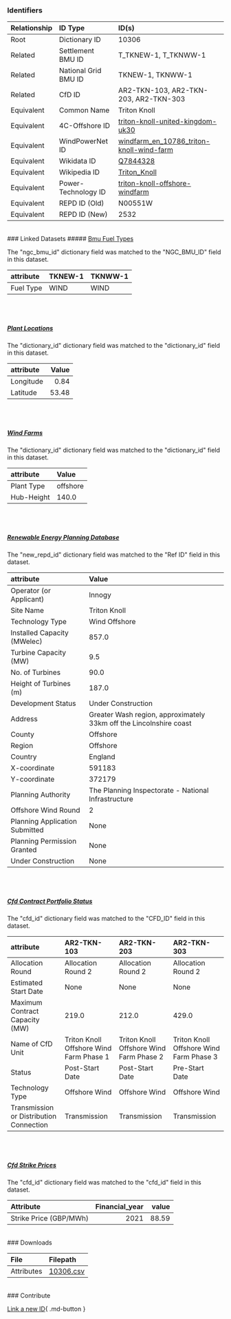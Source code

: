 ### Identifiers

| Relationship   | ID Type              | ID(s)                                                                                                                         |
|:---------------|:---------------------|:------------------------------------------------------------------------------------------------------------------------------|
| Root           | Dictionary ID        | 10306                                                                                                                         |
| Related        | Settlement BMU ID    | T_TKNEW-1, T_TKNWW-1                                                                                                          |
| Related        | National Grid BMU ID | TKNEW-1, TKNWW-1                                                                                                              |
| Related        | CfD ID               | AR2-TKN-103, AR2-TKN-203, AR2-TKN-303                                                                                         |
| Equivalent     | Common Name          | Triton Knoll                                                                                                                  |
| Equivalent     | 4C-Offshore ID       | [triton-knoll-united-kingdom-uk30](https://www.4coffshore.com/windfarms/united-kingdom/triton-knoll-united-kingdom-uk30.html) |
| Equivalent     | WindPowerNet ID      | [windfarm_en_10786_triton-knoll-wind-farm](https://www.thewindpower.net/windfarm_en_10786_triton-knoll-wind-farm.php)         |
| Equivalent     | Wikidata ID          | [Q7844328](https://www.wikidata.org/wiki/Q7844328)                                                                            |
| Equivalent     | Wikipedia ID         | [Triton_Knoll](https://en.wikipedia.org/wiki/Triton_Knoll)                                                                    |
| Equivalent     | Power-Technology ID  | [triton-knoll-offshore-windfarm](https://www.power-technology.com/projects/triton-knoll-offshore-windfarm)                    |
| Equivalent     | REPD ID (Old)        | N00551W                                                                                                                       |
| Equivalent     | REPD ID (New)        | 2532                                                                                                                          |

<br>
### Linked Datasets
##### <a href="https://osuked.github.io/Power-Station-Dictionary/datasets/bmu-fuel-types">Bmu Fuel Types</a>



The "ngc_bmu_id" dictionary field was matched to the "NGC_BMU_ID" field in this dataset.

| attribute   | TKNEW-1   | TKNWW-1   |
|:------------|:----------|:----------|
| Fuel Type   | WIND      | WIND      |

<br><br>
##### <a href="https://osuked.github.io/Power-Station-Dictionary/datasets/plant-locations">Plant Locations</a>



The "dictionary_id" dictionary field was matched to the "dictionary_id" field in this dataset.

| attribute   |   Value |
|:------------|--------:|
| Longitude   |    0.84 |
| Latitude    |   53.48 |

<br><br>
##### <a href="https://osuked.github.io/Power-Station-Dictionary/datasets/wind-farms">Wind Farms</a>



The "dictionary_id" dictionary field was matched to the "dictionary_id" field in this dataset.

| attribute   | Value    |
|:------------|:---------|
| Plant Type  | offshore |
| Hub-Height  | 140.0    |

<br><br>
##### <a href="https://osuked.github.io/Power-Station-Dictionary/datasets/renewable-energy-planning-database">Renewable Energy Planning Database</a>



The "new_repd_id" dictionary field was matched to the "Ref ID" field in this dataset.

| attribute                      | Value                                                              |
|:-------------------------------|:-------------------------------------------------------------------|
| Operator (or Applicant)        | Innogy                                                             |
| Site Name                      | Triton Knoll                                                       |
| Technology Type                | Wind Offshore                                                      |
| Installed Capacity (MWelec)    | 857.0                                                              |
| Turbine Capacity (MW)          | 9.5                                                                |
| No. of Turbines                | 90.0                                                               |
| Height of Turbines (m)         | 187.0                                                              |
| Development Status             | Under Construction                                                 |
| Address                        | Greater Wash region, approximately 33km off the Lincolnshire coast |
| County                         | Offshore                                                           |
| Region                         | Offshore                                                           |
| Country                        | England                                                            |
| X-coordinate                   | 591183                                                             |
| Y-coordinate                   | 372179                                                             |
| Planning Authority             | The Planning Inspectorate - National Infrastructure                |
| Offshore Wind Round            | 2                                                                  |
| Planning Application Submitted | None                                                               |
| Planning Permission Granted    | None                                                               |
| Under Construction             | None                                                               |

<br><br>
##### <a href="https://osuked.github.io/Power-Station-Dictionary/datasets/cfd-contract-portfolio-status">Cfd Contract Portfolio Status</a>



The "cfd_id" dictionary field was matched to the "CFD_ID" field in this dataset.

| attribute                               | AR2-TKN-103                             | AR2-TKN-203                             | AR2-TKN-303                             |
|:----------------------------------------|:----------------------------------------|:----------------------------------------|:----------------------------------------|
| Allocation Round                        | Allocation Round 2                      | Allocation Round 2                      | Allocation Round 2                      |
| Estimated Start Date                    | None                                    | None                                    | None                                    |
| Maximum Contract Capacity (MW)          | 219.0                                   | 212.0                                   | 429.0                                   |
| Name of CfD Unit                        | Triton Knoll Offshore Wind Farm Phase 1 | Triton Knoll Offshore Wind Farm Phase 2 | Triton Knoll Offshore Wind Farm Phase 3 |
| Status                                  | Post-Start Date                         | Post-Start Date                         | Pre-Start Date                          |
| Technology Type                         | Offshore Wind                           | Offshore Wind                           | Offshore Wind                           |
| Transmission or Distribution Connection | Transmission                            | Transmission                            | Transmission                            |

<br><br>
##### <a href="https://osuked.github.io/Power-Station-Dictionary/datasets/cfd-strike-prices">Cfd Strike Prices</a>



The "cfd_id" dictionary field was matched to the "cfd_id" field in this dataset.

| Attribute              |   Financial_year |   value |
|:-----------------------|-----------------:|--------:|
| Strike Price (GBP/MWh) |             2021 |   88.59 |


<br>
### Downloads


| File       | Filepath                                                                              |
|:-----------|:--------------------------------------------------------------------------------------|
| Attributes | [10306.csv](https://osuked.github.io/Power-Station-Dictionary/object_attrs/10306.csv) |


<br>
### Contribute

[Link a new ID](https://docs.google.com/forms/d/e/1FAIpQLSc5jRsQ7NgiLLXbwo9PUdwTQyuqbRwThltG56-o6NVSe7E_nw/viewform?usp=pp_url&entry.251912331=10306){ .md-button }